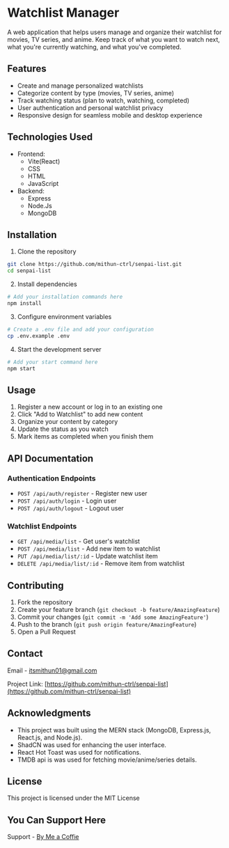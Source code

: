 # Watchlist Manager

A web application that helps users manage and organize their watchlist for movies, TV series, and anime. Keep track of what you want to watch next, what you're currently watching, and what you've completed.

## Features

- Create and manage personalized watchlists
- Categorize content by type (movies, TV series, anime)
- Track watching status (plan to watch, watching, completed)
- User authentication and personal watchlist privacy
- Responsive design for seamless mobile and desktop experience

## Technologies Used

- Frontend:
  - Vite(React)
  - CSS
  - HTML
  - JavaScript
- Backend:
  - Express
  - Node.Js
  - MongoDB

## Installation

1. Clone the repository
```bash
git clone https://github.com/mithun-ctrl/senpai-list.git
cd senpai-list
```

2. Install dependencies
```bash
# Add your installation commands here
npm install
```

3. Configure environment variables
```bash
# Create a .env file and add your configuration
cp .env.example .env
```

4. Start the development server
```bash
# Add your start command here
npm start
```

## Usage

1. Register a new account or log in to an existing one
2. Click "Add to Watchlist" to add new content
3. Organize your content by category
4. Update the status as you watch
5. Mark items as completed when you finish them

## API Documentation

### Authentication Endpoints

- `POST /api/auth/register` - Register new user
- `POST /api/auth/login` - Login user
- `POST /api/auth/logout` - Logout user

### Watchlist Endpoints

- `GET /api/media/list` - Get user's watchlist
- `POST /api/media/list` - Add new item to watchlist
- `PUT /api/media/list/:id` - Update watchlist item
- `DELETE /api/media/list/:id` - Remove item from watchlist

## Contributing

1. Fork the repository
2. Create your feature branch (`git checkout -b feature/AmazingFeature`)
3. Commit your changes (`git commit -m 'Add some AmazingFeature'`)
4. Push to the branch (`git push origin feature/AmazingFeature`)
5. Open a Pull Request

## Contact

Email - [itsmithun01@gmail.com](mailto:itsmithun01@gmail.com)

Project Link: [https://github.com/mithun-ctrl/senpai-list](https://github.com/mithun-ctrl/senpai-list)

## Acknowledgments

- This project was built using the MERN stack (MongoDB, Express.js, React.js, and Node.js).
- ShadCN was used for enhancing the user interface.
- React Hot Toast was used for notifications.
- TMDB api is was used for fetching movie/anime/series details.


## License

This project is licensed under the MIT License

## You Can Support Here

  Support - [By Me a Coffie](https://buymeacoffee.com/itsmithun)
